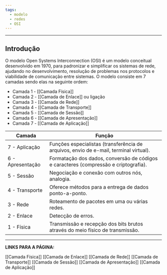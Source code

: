```yaml
---
tags:
  - modelo
  - redes
  - OSI
---
```

---
## Introdução

O modelo Open Systems Interconnection (OSI)  é um modelo conceitual  desenvolvido em 1970, para padronizar e simplificar os sistemas de rede, ajudando no desenvolvimento, resolução de problemas nos protocolos e viabilidade de comunicação entre sistemas. O modelo consiste em 7 camadas sendo elas na seguinte ordem:
- Camada 1 - [[Camada Física]]
- Camada 2 - [[Camada de Enlace]] ou ligação
- Camada 3 - [[Camada de Rede]]
- Camada 4 - [[Camada de Transporte]]
- Camada 5 - [[Camada de Sessão]]
- Camada 6 - [[Camada de Apresentação]]
- Camada 7 - [[Camada de Aplicação]]

| Camada           | Função                                                                                |
| ---------------- | ------------------------------------------------------------------------------------- |
| 7 - Aplicação    | Funções especialistas (transferência de arquivos, envio de e-mail, terminal virtual). |
| 6 - Apresentação | Formatação dos dados, conversão de códigos e caracteres (compressão e criptografia).  |
| 5 - Sessão       | Negociação e conexão com outros nós, analogia.                                        |
| 4 - Transporte   | Oferece métodos para a entrega de dados ponto-a-ponto.                                |
| 3 - Rede         | Roteamento de pacotes em uma ou várias redes.                                         |
| 2 - Enlace       | Detecção de erros.                                                                    |
| 1 - Física       | Transmissão e recepção dos bits brutos através do meio físico de transmissão.         |

---
**LINKS PARA A PÁGINA:**

[[Camada Física]]
[[Camada de Enlace]]
[[Camada de Rede]]
[[Camada de Transporte]]
[[Camada de Sessão]]
[[Camada de Apresentação]]
[[Camada de Aplicação]]
